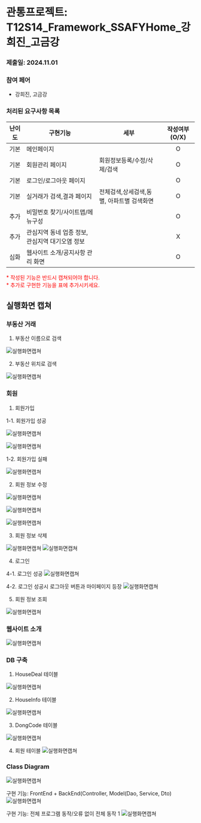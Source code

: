 # 관통프로젝트: T12S14_Framework_SSAFYHome_강희진_고금강
### 제출일: 2024.11.01

### 참여 페어
- 강희진, 고금강

### 처리된 요구사항 목록
 
|난이도|구현기능|세부|작성여부(O/X)|
|:---:|---|---|:---:|
|기본|메인페이지||O|
|기본|회원관리 페이지|회원정보등록/수정/삭제/검색|O|
|기본|로그인/로그아웃 페이지||O|
|기본|실거래가 검색,결과 페이지|전체검색,상세검색,동별, 아파트별 검색화면|O|
|추가|비밀번호 찾기/사이트맵/메뉴구성||O|
|추가|관심지역 동네 업종 정보, 관심지역 대기오염 정보||X|
|심화|웹사이트 소개/공지사항 관리 화면||O|


 
<span style="color:red">
* 작성된 기능은 반드시 캡쳐되어야 합니다.<br>
* 추가로 구현한 기능을 표에 추가시키세요.
</span>

## 실행화면 캡쳐 



### 부동산 거래 
1. 부동산 이름으로 검색

![실행화면캡쳐](./assets/APT_아파트명_검색.png)

2. 부동산 위치로 검색

![실행화면캡쳐](./assets/APT_위치_검색.png)

### 회원



1. 회원가입

1-1. 회원가입 성공

![실행화면캡쳐](./assets/USER_회원가입_성공_1.png)

![실행화면캡쳐](./assets/USER_회원가입_성공_2.png)

1-2. 회원가입 실패

![실행화면캡쳐](./assets/USER_회원가입_실패.png)

2. 회원 정보 수정

![실행화면캡쳐](./assets/USER_회원_정보_수정_1.png)

![실행화면캡쳐](./assets/USER_회원_정보_수정_2.png)

![실행화면캡쳐](./assets/USER_회원_정보_수정_3.png)

3. 회원 정보 삭제

![실행화면캡쳐](./assets/USER_회원_정보_삭제_1.png)
![실행화면캡쳐](./assets/USER_회원_정보_삭제_2.png)

4. 로그인

4-1. 로그인 성공
![실행화면캡쳐](./assets/USER_로그인_성공.png)

4-2. 로그인 성공시 로그아웃 버튼과 마이페이지 등장
![실행화면캡쳐](./assets/USER_로그인_성공시_로그아웃버튼_마이페이지.png)

5. 회원 정보 조회

![실행화면캡쳐](./assets/USER_회원_정보_조회.PNG)

### 웹사이트 소개

![실행화면캡쳐](./assets/ABOUT_웹사이트소개.PNG)


### DB 구축
1. HouseDeal 테이블

![실행화면캡쳐](./assets/DB_구축_HOUSEDEAL.PNG)

2. HouseInfo 테이블

![실행화면캡쳐](./assets/DB_구축_HOUSEINFO.PNG)

3. DongCode 테이블

![실행화면캡쳐](./assets/DB_구축_DONGCODE.PNG)

4. 회원 테이블
![실행화면캡쳐](./assets/DB_구축_USERS.PNG)

### Class Diagram
![실행화면캡쳐](./assets/ClassDiagram.png)


구현 기능: FrontEnd + BackEnd(Controller, Model(Dao, Service, Dto)
![실행화면캡쳐](./화면캡쳐/화면캡쳐_0001_주택정보_web.png)

구현 기능: 전체 프로그램 동작/오류 없이 전체 동작 1
![실행화면캡쳐](./화면캡쳐/화면캡쳐_Main화면_web.png)
